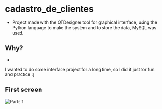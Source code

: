 # cadastro_de_clientes
- Project made with the QTDesigner tool for graphical interface, using the Python language to make the system and to store the data, MySQL was used.

## Why?
-
I wanted to do some interface project for a long time, so I did it just for fun and practice :]

## First screen

![Parte 1](https://user-images.githubusercontent.com/51414398/92425792-a70ba700-f15e-11ea-96a3-a0ca5423d57f.PNG)




